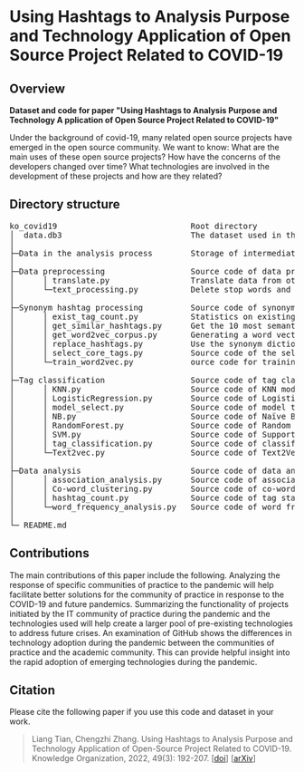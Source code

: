 # Using Hashtags to Analysis Purpose and Technology Application of Open Source Project Related to COVID-19
## Overview
<b>Dataset and code for paper "Using Hashtags to Analysis Purpose and Technology A
pplication of Open Source Project Related to COVID-19"</b>

Under the background of covid-19, many related open source projects have 
emerged in the open source community. We want to know: What are the main 
uses of these open source projects? How have the concerns of the developers 
changed over time? What technologies are involved in the development of these 
projects and how are they related?

## Directory structure
<pre>ko_covid19                            Root directory  
│  data.db3                           The dataset used in this study is stored in a SQLite database
│
├─Data in the analysis process        Storage of intermediate data
│
├─Data preprocessing                  Source code of data preprocessing 
│      │ translate.py                 Translate data from other languages into English
│      └─text_processing.py           Delete stop words and other special characters
│
├─Synonym hashtag processing          Source code of synonym hashtag processing
│      │ exist_tag_count.py           Statistics on existing tags
│      │ get_similar_hashtags.py      Get the 10 most semantically similar topic tags
│      │ get_word2vec_corpus.py       Generating a word vector training corpus
│      │ replace_hashtags.py          Use the synonym dictionary to replace the synonym
│      │ select_core_tags.py          Source code of the selection of core topic tags
│      └─train_word2vec.py            ource code for training Word2Vec model
│
├─Tag classification                  Source code of tag classification 
│      │ KNN.py                       Source code of KNN model
│      │ LogisticRegression.py        Source code of Logistic Regression (LR) model
│      │ model_select.py              Source code of model testing
│      │ NB.py                        Source code of Naïve Bayes (NB) model
│      │ RandomForest.py              Source code of Random Forest (RF) model
│      │ SVM.py                       Source code of Support Vector Machine (SVM) model
│      │ tag_classification.py        Source code of classification
│      └─Text2vec.py                  Source code of Text2Vec model
│ 
├─Data analysis                       Source code of data analysis 
│      │ association_analysis.py      Source code of association analysis 
│      │ Co-word_clustering.py        Source code of co-word clustering
│      │ hashtag_count.py             Source code of tag statistics of tag extraction results
│      └─word_frequency_analysis.py   Source code of word frequency analysis
│      
└─ README.md
</pre>
## Contributions
The main contributions of this paper include the following. Analyzing the response of specific communities of practice to the pandemic will help facilitate better solutions for the community of practice in response to the COVID-19 and future pandemics. Summarizing the functionality of projects initiated by the IT community of practice during the pandemic and the technologies used will help create a larger pool of pre-existing technologies to address future crises. An examination of GitHub shows the differences in technology adoption during the pandemic between the communities of practice and the academic community. This can provide helpful insight into the rapid adoption of emerging technologies during the pandemic.
## Citation
Please cite the following paper if you use this code and dataset in your work.
>Liang Tian, Chengzhi Zhang. Using Hashtags to Analysis Purpose and Technology Application of Open-Source Project Related to COVID-19. Knowledge Organization, 2022, 49(3): 192-207. [[doi](https://doi.org/10.5771/0943-7444-2022-3-192)]  [[arXiv](http://arxiv.org/abs/2207.06219)]
